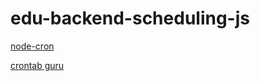 # edu-backend-scheduling-js

[node-cron](https://www.npmjs.com/package/node-cron)  


[crontab guru](https://crontab.guru/)  